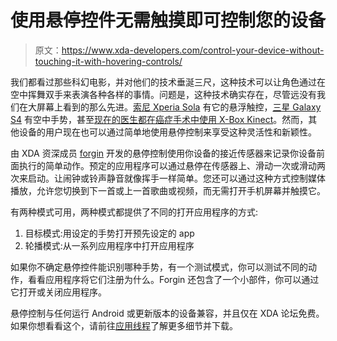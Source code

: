 # 使用悬停控件无需触摸即可控制您的设备

> 原文：<https://www.xda-developers.com/control-your-device-without-touching-it-with-hovering-controls/>

我们都看过那些科幻电影，并对他们的技术垂涎三尺，这种技术可以让角色通过在空中挥舞双手来表演各种各样的事情。问题是，这种技术确实存在，尽管远没有我们在大屏幕上看到的那么先进。[索尼 Xperia Sola](http://forum.xda-developers.com/forumdisplay.php?f=1515) 有它的悬浮触控，[三星 Galaxy S4](http://forum.xda-developers.com/forumdisplay.php?f=2162) 有空中手势，甚至[现在的医生都在癌症手术中使用 X-Box Kinect](http://chealth.canoe.ca/channel_health_news_details.asp?news_id=31715&channel_id=12)。然而，其他设备的用户现在也可以通过简单地使用悬停控制来享受这种灵活性和新颖性。

由 XDA 资深成员 [forgin](http://forum.xda-developers.com/member.php?u=2945040) 开发的悬停控制使用你设备的接近传感器来记录你设备前面执行的简单动作。预定的应用程序可以通过悬停在传感器上、滑动一次或滑动两次来启动。让闹钟或铃声静音就像挥手一样简单。您还可以通过这种方式控制媒体播放，允许您切换到下一首或上一首歌曲或视频，而无需打开手机屏幕并触摸它。

有两种模式可用，两种模式都提供了不同的打开应用程序的方式:

1.  目标模式:用设定的手势打开预先设定的 app
2.  轮播模式:从一系列应用程序中打开应用程序

如果你不确定悬停控件能识别哪种手势，有一个测试模式，你可以测试不同的动作，看看应用程序将它们注册为什么。Forgin 还包含了一个小部件，你可以通过它打开或关闭应用程序。

悬停控制与任何运行 Android 或更新版本的设备兼容，并且仅在 XDA 论坛免费。如果你想看看这个，请前往[应用线程](http://forum.xda-developers.com/showthread.php?t=2351974)了解更多细节并下载。